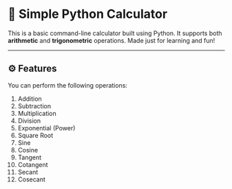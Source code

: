 # 🧮 Simple Python Calculator

This is a basic command-line calculator built using Python. It supports both **arithmetic** and **trigonometric** operations. Made just for learning and fun!

---

## ⚙️ Features

You can perform the following operations:

1. Addition  
2. Subtraction  
3. Multiplication  
4. Division  
5. Exponential (Power)  
6. Square Root  
7. Sine  
8. Cosine  
9. Tangent  
10. Cotangent  
11. Secant  
12. Cosecant  
